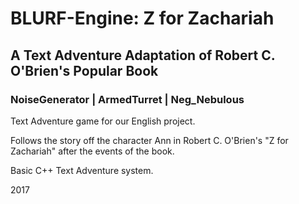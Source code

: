 # BLURF-Engine: Z for Zachariah
## A Text Adventure Adaptation of Robert C. O'Brien's Popular Book
### NoiseGenerator | ArmedTurret | Neg_Nebulous
Text Adventure game for our English project.

Follows the story off the character Ann in Robert C. O'Brien's "Z for Zachariah" after the events of the book.

Basic C++ Text Adventure system.

2017
